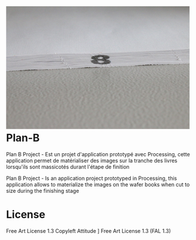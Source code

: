 ![screenshot](https://github.com/dante235/Plan-B/blob/master/Example%20and%20tests%20pictures/In%20real%20life/Test-2.jpg)
Plan-B
======

Plan B Project - Est un projet d'application prototypé avec Processing, cette application permet de matérialiser des images sur la tranche des livres lorsqu'ils sont massicotés durant l'étape de finition

Plan B Project - Is an application project prototyped in Processing, this application allows to materialize the images on the wafer books when cut to size during the finishing stage



License
======

Free Art License 1.3
Copyleft Attitude ]
Free Art License 1.3 (FAL 1.3)
